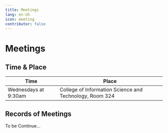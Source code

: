 ```yaml
---
title: Meetings
lang: en-US
icon: meeting
contributor: false
---
```

# Meetings

## Time & Place

| Time                 | Place                                                   |
| -------------------- | ------------------------------------------------------- |
| Wednesdays at 9:30am | College of Information Science and Technology, Room 324 |

## Records of Meetings

To be Continue...
